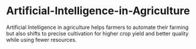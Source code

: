 # Artificial-Intelligence-in-Agriculture
Artificial Intelligence in agriculture helps farmers to automate their farming but also shifts to precise cultivation for higher crop yield and better quality while using fewer resources.
